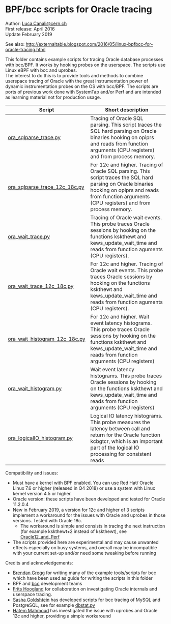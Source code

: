 # BPF/bcc scripts for Oracle tracing

Author: Luca.Canali@cern.ch  
First release: April 2016  
Update February 2019

See also: http://externaltable.blogspot.com/2016/05/linux-bpfbcc-for-oracle-tracing.html

This folder contains example scripts for tracing Oracle database processes with bcc/BPF.
It works by hooking probes on the userspace. The scripts use Linux eBPF with bcc and uprobes.  
The interest to do this is to provide tools and methods to combine userspace tracing of Oracle
with the great instrumentation power of dynamic instrumentation probes on the OS with bcc/BPF.
The scripts are ports of previous work done with SystemTap and/or Perf and are intended as learning
 material not for production usage.
 

| Script                     | Short description
| -------------------------- | -------------------------------------------------------------------------------------
| [ora_sqlparse_trace.py](ora_sqlparse_trace.py) | Tracing of Oracle SQL parsing. This script traces the SQL hard parsing on Oracle binaries hooking on opiprs and reads from function arguments (CPU registers) and from process memory.
| [ora_sqlparse_trace_12c_18c.py](ora_sqlparse_trace_12c_18c.py) | For 12c and higher. Tracing of Oracle SQL parsing. This script traces the SQL hard parsing on Oracle binaries hooking on opiprs and reads from function arguments (CPU registers) and from process memory.
| [ora_wait_trace.py](ora_wait_trace.py)         |  Tracing of Oracle wait events. This probe traces Oracle sessions by hooking on the functions kskthewt and kews_update_wait_time and reads from function aguments (CPU registers).
| [ora_wait_trace_12c_18c.py](ora_wait_trace_12c_18c.py)         |  For 12c and higher. Tracing of Oracle wait events. This probe traces Oracle sessions by hooking on the functions kskthewt and kews_update_wait_time and reads from function aguments (CPU registers).
| [ora_wait_histogram_12c_18c.py](ora_wait_histogram_12c_18c.py) | For 12c and higher. Wait event latency histograms. This probe traces Oracle sessions by hooking on the functions kskthewt and kews_update_wait_time and reads from function arguments (CPU registers)
| [ora_wait_histogram.py](ora_wait_histogram.py) | Wait event latency histograms. This probe traces Oracle sessions by hooking on the functions kskthewt and kews_update_wait_time and reads from function arguments (CPU registers)
| [ora_logicalIO_histogram.py](ora_logicalIO_histogram.py) | Logical IO latency histograms. This probe measures the latency between call and return for the Oracle function kcbgtcr, which is an important part of the logical IO processing for consistent reads

Compatibility and issues:

- Must have a kernel with BPF enabled. You can use Red Hat/ Oracle Linux 7.6 or higher (released in Q4 2018) 
  or use a system with Linux kernel version 4.5 or higher. 
- Oracle version: these scripts have been developed and tested for Oracle 11.2.0.4
- New in February 2019, a version for 12c and higher of 3 scripts implement a workaround for the issues with Oracle
 and uprobes in those versions. Tested with Oracle 18c.
  - The workaround is simple and consists in tracing the next instruction (for example kskthewt+2 instead of kskthewt), 
  see [Oracle12_and_Perf](https://mahmoudhatem.wordpress.com/2017/03/22/workaround-for-linux-perf-probes-issue-for-oracle-tracing/)
- The scripts provided here are experimental and may cause unwanted effects especially on busy systems, and overall may be incompatible with your current set-up and/or need some tweaking before running

Credits and acknowledgements:

- [Brendan Gregg](https://twitter.com/brendangregg) for writing many of the example tools/scripts for bcc which have been used as guide for writing the scripts in this folder
- BPF and [bcc](https://github.com/iovisor/bcc) development teams
- [Frits Hoogland](https://twitter.com/fritshoogland) for collaboration on investigating Oracle internals and userspace tracing.
- [Sasha Goldshtein](https://twitter.com/goldshtn) has developed scripts for bcc tracing of MySQL and PostgreSQL, see for example [dbstat.py](https://github.com/iovisor/bcc/blob/master/tools/dbstat.py)
- [Hatem Mahmoud](https://twitter.com/Hatem__Mahmoud) has investigated the issue with uprobes and Oracle 12c and higher, providing a simple workaround
